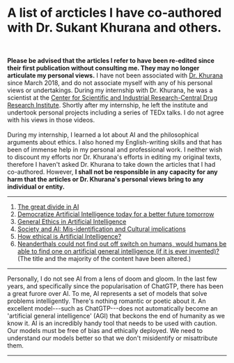 # A list of arcticles I have co-authored with Dr. Sukant Khurana and others.

<br>

**Please be advised that the articles I refer to have been re-edited since their first publication without consulting me. They may no longer articulate my personal views.** I have not been associated with [Dr. Khurana](https://scholar.google.com/citations?user=LiTpdBYAAAAJ) since March 2018, and do not associate myself with any of his personal views or undertakings. During my internship with Dr. Khurana, he was a scientist at the [Center for Scientific and Industrial Research-Central Drug Research Institute](https://cdri.res.in/). Shortly after my internship, he left the institute and undertook personal projects including a series of TEDx talks. I do not agree with his views in those videos.<br><br>During my internship, I learned a lot about AI and the philosophical arguments about ethics. I also honed my English-writing skills and that has been of immense help in my personal and professional work. I neither wish to discount my efforts nor Dr. Khurana's efforts in editing my original texts, therefore I haven't asked Dr. Khurana to take down the articles that I had co-authored. However, **I shall not be responsible in any capacity for any harm that the articles or Dr. Khurana's personal views bring to any individual or entity.**

---
1. [The great divide in AI](https://towardsdatascience.com/the-great-divide-in-ai-450bec3974e9)
2. [Democratize Artificial Intelligence today for a better future tomorrow](https://medium.com/swlh/democratize-artificial-intelligence-today-for-a-better-future-tomorrow-fbb33e04b3f9)
3. [General Ethics in Artificial Intelligence](https://medium.com/@sukantkhurana/general-ethics-in-artificial-intelligence-1efe8d8b81f)
4. [Society and AI: Mis-identification and Cultural implications](https://medium.com/@sukantkhurana/society-and-ai-mis-identification-and-cultural-implications-57d600b4adfe)
5. [How ethical is Artificial Intelligence?](https://becominghuman.ai/how-ethical-is-artificial-intelligence-37ee034e7435)
6. [Neanderthals could not find out off switch on humans, would humans be able to find one on artificial general intelligence (if it is ever invented)?](https://medium.com/@sukantkhurana/neanderthals-could-not-find-out-off-switch-on-humans-would-human-be-able-to-find-one-on-artificial-b4c70b7e7e3d) (The title and the majority of the content have been altered.)

---

Personally, I do not see AI from a lens of doom and gloom. In the last few years, and specifically since the popularisation of ChatGTP, there has been a great furore over AI. To me, AI represents a set of models that solve problems intelligently. There's nothing romantic or poetic about it. An excellent model---such as ChatGTP---does not automatically become an 'artificial general intelligence' (AGI) that beckons the end of humanity as we know it. AI is an incredibly handy tool that needs to be used with caution. Our models must be free of bias and ethically deployed. We need to understand our models better so that we don't misidentify or misattribute them.

---
